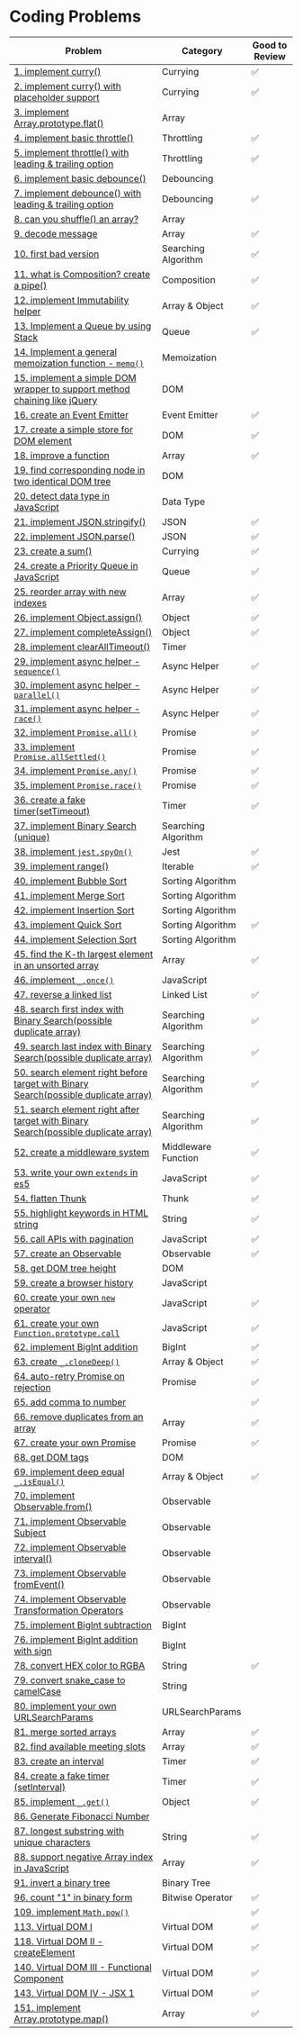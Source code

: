 # Coding Problems

| Problem                                                                                                                                                            | Category            | Good to Review |
| ------------------------------------------------------------------------------------------------------------------------------------------------------------------ | ------------------- | -------------- |
| [1. implement curry()](1.implement-curry.md)                                                                                                                       | Currying            | ✅             |
| [2. implement curry() with placeholder support](2.implement-curry-with-placeholder-support.md)                                                                     | Currying            | ✅             |
| [3. implement Array.prototype.flat()](3.implement-Array.prototype.flat.md)                                                                                         | Array               |                |
| [4. implement basic throttle()](4.implement-basic-throttle.md)                                                                                                     | Throttling          | ✅             |
| [5. implement throttle() with leading & trailing option](5.implement-throttle-with-leading-and-trailing-option.md)                                                 | Throttling          | ✅             |
| [6. implement basic debounce()](6.implement-basic-debounce.md)                                                                                                     | Debouncing          |                |
| [7. implement debounce() with leading & trailing option](7.implement-debounce-with-leading-and-trailing-option.md)                                                 | Debouncing          | ✅             |
| [8. can you shuffle() an array?](8.can-you-shuffle-an-array.md)                                                                                                    | Array               |                |
| [9. decode message](9.decode-message.md)                                                                                                                           | Array               | ✅             |
| [10. first bad version](10.first-bad-version.md)                                                                                                                   | Searching Algorithm | ✅             |
| [11. what is Composition? create a pipe()](11.what-is-Composition-create-a-pipe.md)                                                                                | Composition         | ✅             |
| [12. implement Immutability helper](12.implement-Immutability-helper.md)                                                                                           | Array & Object      | ✅             |
| [13. Implement a Queue by using Stack](13.Implement-a-Queue-by-using-Stack.md)                                                                                     | Queue               | ✅             |
| [14. Implement a general memoization function - `memo()`](14.Implement-a-general-memoization-function.md)                                                          | Memoization         |                |
| [15. implement a simple DOM wrapper to support method chaining like jQuery](15.implement-a-simple-DOM-wrapper-to-support-method-chaining-like-jQuery.md)           | DOM                 |                |
| [16. create an Event Emitter](16.create-an-Event-Emitter.md)                                                                                                       | Event Emitter       | ✅             |
| [17. create a simple store for DOM element](17.create-a-simple-store-for-DOM-element.md)                                                                           | DOM                 | ✅             |
| [18. improve a function](18.improve-a-function.md)                                                                                                                 | Array               | ✅             |
| [19. find corresponding node in two identical DOM tree](19.find-corresponding-node-in-two-identical-DOM-tree.md)                                                   | DOM                 |                |
| [20. detect data type in JavaScript](20.detect-data-type-in-JavaScript.md)                                                                                         | Data Type           |                |
| [21. implement JSON.stringify()](21.implement-JSON-stringify.md)                                                                                                   | JSON                | ✅             |
| [22. implement JSON.parse()](22.implement-JSON-parse.md)                                                                                                           | JSON                | ✅             |
| [23. create a sum()](23.create-a-sum.md)                                                                                                                           | Currying            | ✅             |
| [24. create a Priority Queue in JavaScript](24.create-a-Priority-Queue-in-JavaScript.md)                                                                           | Queue               | ✅             |
| [25. reorder array with new indexes](25.reorder-array-with-new-indexes.md)                                                                                         | Array               | ✅             |
| [26. implement Object.assign()](26.implement-Object-assign.md)                                                                                                     | Object              | ✅             |
| [27. implement completeAssign()](27.implement-completeAssign.md)                                                                                                   | Object              | ✅             |
| [28. implement clearAllTimeout()](28.implement-clearAllTimeout.md)                                                                                                 | Timer               |                |
| [29. implement async helper - `sequence()`](29.implement-async-helper-sequence.md)                                                                                 | Async Helper        | ✅             |
| [30. implement async helper - `parallel()`](30.implement-async-helper-parallel.md)                                                                                 | Async Helper        | ✅             |
| [31. implement async helper - `race()`](31.implement-async-helper-race.md)                                                                                         | Async Helper        | ✅             |
| [32. implement `Promise.all()`](32.implement-Promise.all.md)                                                                                                       | Promise             | ✅             |
| [33. implement `Promise.allSettled()`](33.implement-Promise.allSettled.md)                                                                                         | Promise             | ✅             |
| [34. implement `Promise.any()`](34.implement-Promise.any.md)                                                                                                       | Promise             | ✅             |
| [35. implement `Promise.race()`](35.implement-Promise.race.md)                                                                                                     | Promise             | ✅             |
| [36. create a fake timer(setTimeout)](36.create-a-fake-timer-setTimeout.md)                                                                                        | Timer               | ✅             |
| [37. implement Binary Search (unique)](37.implement-Binary-Search-unique.md)                                                                                       | Searching Algorithm |                |
| [38. implement `jest.spyOn()`](38.implement-jest.spyOn.md)                                                                                                         | Jest                | ✅             |
| [39. implement range()](39.implement-range.md)                                                                                                                     | Iterable            | ✅             |
| [40. implement Bubble Sort](40.implement-Bubble-Sort.md)                                                                                                           | Sorting Algorithm   |                |
| [41. implement Merge Sort](41.implement-Merge-Sort.md)                                                                                                             | Sorting Algorithm   |                |
| [42. implement Insertion Sort](42.implement-Insertion-Sort.md)                                                                                                     | Sorting Algorithm   |                |
| [43. implement Quick Sort](43.implement-Quick-Sort.md)                                                                                                             | Sorting Algorithm   | ✅             |
| [44. implement Selection Sort](44.implement-Selection-Sort.md)                                                                                                     | Sorting Algorithm   |                |
| [45. find the K-th largest element in an unsorted array](45.find-the-K-th-largest-element-in-an-unsorted-array.md)                                                 | Array               | ✅             |
| [46. implement `_.once()`](46.implement-once.md)                                                                                                                   | JavaScript          |                |
| [47. reverse a linked list](47.reverse-a-linked-list.md)                                                                                                           | Linked List         | ✅             |
| [48. search first index with Binary Search(possible duplicate array)](48.search-first-index-with-Binary-Search-duplicate-array.md)                                 | Searching Algorithm | ✅             |
| [49. search last index with Binary Search(possible duplicate array)](49.search-last-index-with-Binary-Search-duplicate-array.md)                                   | Searching Algorithm | ✅             |
| [50. search element right before target with Binary Search(possible duplicate array)](50.search-element-right-before-target-with-Binary-Search-duplicate-array.md) | Searching Algorithm | ✅             |
| [51. search element right after target with Binary Search(possible duplicate array)](51.search-element-right-after-target-with-Binary-Search-duplicate-array.md)   | Searching Algorithm | ✅             |
| [52. create a middleware system](52.create-a-middleware-system.md)                                                                                                 | Middleware Function | ✅             |
| [53. write your own `extends` in es5](53.write-your-own-extends-in-es5.md)                                                                                         | JavaScript          | ✅             |
| [54. flatten Thunk](54.flatten-Thunk.md)                                                                                                                           | Thunk               | ✅             |
| [55. highlight keywords in HTML string](55.highlight-keywords-in-HTML-string.md)                                                                                   | String              | ✅             |
| [56. call APIs with pagination](56.call-APIs-with-pagination.md)                                                                                                   | JavaScript          | ✅             |
| [57. create an Observable](57.create-an-Observable.md)                                                                                                             | Observable          | ✅             |
| [58. get DOM tree height](58.get-DOM-tree-height.md)                                                                                                               | DOM                 |                |
| [59. create a browser history](59.create-a-browser-history.md)                                                                                                     | JavaScript          |                |
| [60. create your own `new` operator](60.create-your-own-new-operator.md)                                                                                           | JavaScript          | ✅             |
| [61. create your own `Function.prototype.call`](61.create-your-own-Function.prototype.call.md)                                                                     | JavaScript          | ✅             |
| [62. implement BigInt addition](62.implement-BigInt-addition.md)                                                                                                   | BigInt              | ✅             |
| [63. create `_.cloneDeep()`](63.create-cloneDeep.md)                                                                                                               | Array & Object      | ✅             |
| [64. auto-retry Promise on rejection](64.auto-retry-Promise-on-rejection.md)                                                                                       | Promise             | ✅             |
| [65. add comma to number](65.add-comma-to-number.md)                                                                                                               |                     | ✅             |
| [66. remove duplicates from an array](66.remove-duplicates-from-an-array.md)                                                                                       | Array               | ✅             |
| [67. create your own Promise](67.create-your-own-Promise.md)                                                                                                       | Promise             | ✅             |
| [68. get DOM tags](68.get-DOM-tags.md)                                                                                                                             | DOM                 |                |
| [69. implement deep equal `_.isEqual()`](69.implement-deep-equal-isEqual.md)                                                                                       | Array & Object      | ✅             |
| [70. implement Observable.from()](70.implement-Observable-from.md)                                                                                                 | Observable          |                |
| [71. implement Observable Subject](71.implement-Observable-Subject.md)                                                                                             | Observable          |                |
| [72. implement Observable interval()](72.implement-Observable-interval.md)                                                                                         | Observable          |                |
| [73. implement Observable fromEvent()](73.implement-Observable-fromEvent.md)                                                                                       | Observable          |                |
| [74. implement Observable Transformation Operators](74.implement-Observable-Transformation-Operators.md)                                                           | Observable          |                |
| [75. implement BigInt subtraction](75.implement-BigInt-subtraction.md)                                                                                             | BigInt              |                |
| [76. implement BigInt addition with sign](76.implement-BigInt-addition-with-sign.md)                                                                               | BigInt              |                |
| [78. convert HEX color to RGBA](78.convert-HEX-color-to-RGBA.md)                                                                                                   | String              | ✅             |
| [79. convert snake_case to camelCase](79.convert-snake_case-to-camelCase.md)                                                                                       | String              |                |
| [80. implement your own URLSearchParams](80.implement-your-own-URLSearchParams.md)                                                                                 | URLSearchParams     |                |
| [81. merge sorted arrays](81.merge-sorted-arrays.md)                                                                                                               | Array               | ✅             |
| [82. find available meeting slots](82.find-available-meeting-slots.md)                                                                                             | Array               | ✅             |
| [83. create an interval](83.create-an-interval.md)                                                                                                                 | Timer               | ✅             |
| [84. create a fake timer (setInterval)](84.create-a-fake-timer-setInterval.md)                                                                                     | Timer               | ✅             |
| [85. implement `_.get()`](85.implement-lodash-get.md)                                                                                                              | Object              | ✅             |
| [86. Generate Fibonacci Number](86.Generate-Fibonacci-Number.md)                                                                                                   |                     |                |
| [87. longest substring with unique characters](87.longest-substring-with-unique-characters.md)                                                                     | String              | ✅             |
| [88. support negative Array index in JavaScript](88.support-negative-Array-index-in-JavaScript.md)                                                                 | Array               | ✅             |
| [91. invert a binary tree](91.invert-a-binary-tree.md)                                                                                                             | Binary Tree         |                |
| [96. count "1" in binary form](96.count-1-in-binary-form.md)                                                                                                       | Bitwise Operator    | ✅             |
| [109. implement `Math.pow()`](109.implement-Math-pow.md)                                                                                                           |                     | ✅             |
| [113. Virtual DOM I](113.Virtual-DOM-I.md)                                                                                                                         | Virtual DOM         | ✅             |
| [118. Virtual DOM II - createElement](118.Virtual-DOM-II-createElement.md)                                                                                         | Virtual DOM         | ✅             |
| [140. Virtual DOM III - Functional Component](140.Virtual-DOM-III-Functional-Component.md)                                                                         | Virtual DOM         | ✅             |
| [143. Virtual DOM IV - JSX 1](143.Virtual-DOM-IV-JSX-1.md)                                                                                                         | Virtual DOM         | ✅             |
| [151. implement Array.prototype.map()](151.implement-Array-prototype-map.md)                                                                                       | Array               | ✅             |
